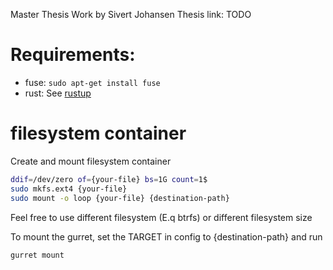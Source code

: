 Master Thesis Work by Sivert Johansen
Thesis link: TODO


# Requirements:
* fuse: `sudo apt-get install fuse`
* rust: See [rustup](https://rustup.rs/)



# filesystem container
Create and mount filesystem container
```bash
ddif=/dev/zero of={your-file} bs=1G count=1$ 
sudo mkfs.ext4 {your-file}
sudo mount -o loop {your-file} {destination-path}
```
Feel free to use different filesystem (E.q btrfs) or different filesystem size

To mount the gurret, set the TARGET in config to {destination-path} and run
```bash
gurret mount
```
